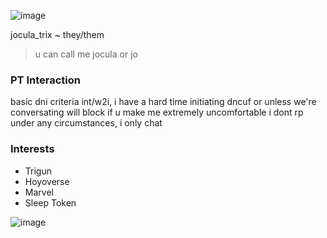 ![image](https://github.com/user-attachments/assets/c0954663-49d8-4b7a-9863-a0c624af8d02)


jocula_trix ~ they/them
> u can call me jocula or jo

### PT Interaction
basic dni criteria
int/w2i, i have a hard time initiating
dncuf or unless we're conversating
will block if u make me extremely uncomfortable
i dont rp under any circumstances, i only chat


### Interests
* Trigun
* Hoyoverse
* Marvel
* Sleep Token

![image](https://github.com/user-attachments/assets/1065d37c-93f5-4b23-aa01-64b8feb7da38)
